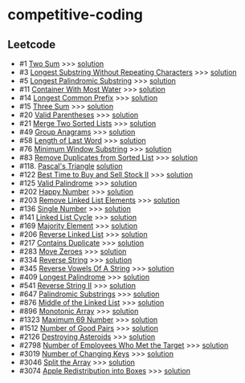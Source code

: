 ﻿# competitive-coding

## Leetcode
- #1 [Two Sum](https://leetcode.com/problems/two-sum/) >>> [solution](https://github.com/anoopraju31/competitive-coding/tree/main/leetcode/1_TwoSum)
- #3 [Longest Substring Without Repeating Characters](https://leetcode.com/problems/longest-substring-without-repeating-characters/) >>> [solution](https://github.com/anoopraju31/competitive-coding/tree/main/leetcode/3_LongestSubstringWithoutRepeatingCharacters)
- #5 [Longest Palindromic Substring](https://leetcode.com/problems/longest-palindromic-substring/) >>> [solution](https://github.com/anoopraju31/competitive-coding/tree/main/leetcode/5_LongestPalindromicSubstring)
- #11 [Container With Most Water](https://leetcode.com/problems/container-with-most-water/) >>> [solution](https://github.com/anoopraju31/competitive-coding/tree/main/leetcode/11_ContainerWithMostWater)
- #14 [Longest Common Prefix](https://leetcode.com/problems/longest-common-prefix) >>> [solution](https://github.com/anoopraju31/competitive-coding/tree/main/leetcode/14_LongestCommonPrefix)
- #15 [Three Sum](https://leetcode.com/problems/3sum/) >>> [solution](https://github.com/anoopraju31/competitive-coding/tree/main/leetcode/15_3Sum)
- #20 [Valid Parentheses](https://leetcode.com/problems/valid-parentheses/) >>> [solution](https://github.com/anoopraju31/competitive-coding/tree/main/leetcode/20_ValidParenthese)
- #21 [Merge Two Sorted Lists](https://leetcode.com/problems/merge-two-sorted-lists/description/) >>> [solution](leetcode/21_MergeTwoSortedLists/)
- #49 [Group Anagrams](https://leetcode.com/problems/group-anagrams/) >>> [solution](https://github.com/anoopraju31/competitive-coding/tree/main/leetcode/49_groupAnagram)
- #58 [Length of Last Word](https://leetcode.com/problems/length-of-last-word/description/) >>> [solution](https://github.com/anoopraju31/competitive-coding/tree/main/leetcode/58_LengthOfLastWord)
- #76 [Minimum Window Substring](https://leetcode.com/problems/minimum-window-substring/) >>> [solution](https://github.com/anoopraju31/competitive-coding/tree/main/leetcode/76_Minimum%20WindowSubstring)
- #83 [Remove Duplicates from Sorted List](https://leetcode.com/problems/remove-duplicates-from-sorted-list/) >>> [solution](leetcode/83_RemoveDuplicatesFromSortedList/)
- #118. [Pascal's Triangle](https://leetcode.com/problems/pascals-triangle/) [solution](https://github.com/anoopraju31/competitive-coding/tree/main/leetcode/118_PascalsTriangle)
- #122 [Best Time to Buy and Sell Stock II](https://leetcode.com/problems/best-time-to-buy-and-sell-stock-ii/) >>> [solution](https://github.com/anoopraju31/competitive-coding/tree/main/leetcode/122_BestTimeToBuyAndSellStockII)
- #125 [Valid Palindrome](https://leetcode.com/problems/valid-palindrome/) >>> [solution](https://github.com/anoopraju31/competitive-coding/tree/main/leetcode/125_ValidPalindrome)
- #202 [Happy Number](https://leetcode.com/problems/happy-number/) >>> [solution](https://github.com/anoopraju31/competitive-coding/tree/main/leetcode/202_HappyNumber)
- #203 [Remove Linked List Elements](https://leetcode.com/problems/remove-linked-list-elements/) >>> [solution](leetcode/203_RemoveLinkedListElements/)
- #136 [Single Number](https://leetcode.com/problems/single-number/) >>> [solution](https://github.com/anoopraju31/competitive-coding/tree/main/leetcode/136_SingleNumber)
- #141 [Linked List Cycle](https://leetcode.com/problems/linked-list-cycle/) >>> [solution](leetcode/141_LinkedListCycle/)
- #169 [Majority Element](https://leetcode.com/problems/majority-element) >>> [solution](https://github.com/anoopraju31/competitive-coding/tree/main/leetcode/169_MajorityElement)
- #206 [Reverse Linked List](https://leetcode.com/problems/reverse-linked-list/) >>> [solution](leetcode/206_ReverseLinkedList/)
- #217 [Contains Duplicate](https://leetcode.com/problems/contains-duplicate/) >>> [solution](leetcode/2126_DestroyingAsteroids/)
- #283 [Move Zeroes](https://leetcode.com/problems/move-zeroes) >>> [solution](https://github.com/anoopraju31/competitive-coding/tree/main/leetcode/283_MoveZeroes)
- #334 [Reverse String](https://leetcode.com/problems/reverse-string/) >>> [solution](https://github.com/anoopraju31/competitive-coding/tree/main/leetcode/344_ReverseString)
- #345 [Reverse Vowels Of A String](https://leetcode.com/problems/reverse-vowels-of-a-string) >>> [solution](https://github.com/anoopraju31/competitive-coding/tree/main/leetcode/345_ReverseVowelsOfAString)
- #409 [Longest Palindrome](https://leetcode.com/problems/longest-palindrome/) >>> [solution](leetcode/409_LongestPalindrome/)
- #541 [Reverse String II](https://leetcode.com/problems/reverse-string-ii/) >>> [solution](https://github.com/anoopraju31/competitive-coding/tree/main/leetcode/541_ReverseStringII)
- #647 [Palindromic Substrings](https://leetcode.com/problems/palindromic-substrings) >>> [solution](https://github.com/anoopraju31/competitive-coding/tree/main/leetcode/647_PalindromicSubstrings)
- #876 [Middle of the Linked List](https://leetcode.com/problems/middle-of-the-linked-list/) >>> [solution](leetcode//876_MiddleOfTheLinkedList/)
- #896 [Monotonic Array](https://leetcode.com/problems/monotonic-array/) >>> [solution](https://github.com/anoopraju31/competitive-coding/tree/main/leetcode/896_MonotonicArray)
- #1323 [Maximum 69 Number](https://leetcode.com/problems/maximum-69-number/description/) >>> [solution](leetcode/1323_Maximum69Number/)
- #1512 [Number of Good Pairs](https://leetcode.com/problems/number-of-good-pairs/description/) >>> [solution](leetcode/1512_NumberOfGoodPairs/)
- #2126 [Destroying Asteroids](https://leetcode.com/problems/destroying-asteroids/description/) >>> [solution](leetcode/2126_DestroyingAsteroids/)
- #2798 [Number of Employees Who Met the Target](https://leetcode.com/problems/number-of-employees-who-met-the-target/description/) >>> [solution](leetcode/2798_NumberOfEmployeesWhoMetTheTarget/)
- #3019 [Number of Changing Keys](https://leetcode.com/problems/number-of-changing-keys/description/) >>> [solution](leetcode/3019_NumberOfChangingKeys/)
- #3046 [Split the Array](https://leetcode.com/problems/split-the-array/description/) >>> [solution](leetcode/3046_SplitTheArray/)
- #3074 [Apple Redistribution into Boxes](https://leetcode.com/problems/apple-redistribution-into-boxes/description/) >>> [solution](leetcode/3074_AppleRedistributionIntoBoxes/)